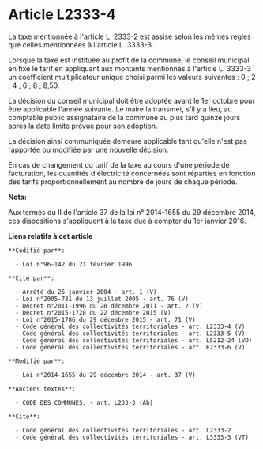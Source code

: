 # Article L2333-4

La taxe mentionnée à l'article L. 2333-2 est assise selon les mêmes règles que celles mentionnées à l'article L. 3333-3. 

Lorsque la taxe est instituée au profit de la commune, le conseil municipal en fixe le tarif en appliquant aux montants
mentionnés à l'article L. 3333-3 un coefficient multiplicateur unique choisi parmi les valeurs suivantes : 0 ; 2 ; 4 ; 6 ;
8 ; 8,50. 

La décision du conseil municipal doit être adoptée avant le 1er octobre pour être applicable l'année suivante. Le maire la
transmet, s'il y a lieu, au comptable public assignataire de la commune au plus tard quinze jours après la date limite prévue
pour son adoption. 

La décision ainsi communiquée demeure applicable tant qu'elle n'est pas rapportée ou modifiée par une nouvelle décision. 

En cas de changement du tarif de la taxe au cours d'une période de facturation, les quantités d'électricité concernées sont
réparties en fonction des tarifs proportionnellement au nombre de jours de chaque période.

**Nota:**

Aux termes du II de l'article 37 de la loi n° 2014-1655 du 29 décembre 2014, ces dispositions s'appliquent à la taxe due à
compter du 1er janvier 2016.

**Liens relatifs à cet article**

	**Codifié par**:

	  - Loi n°96-142 du 21 février 1996

	**Cité par**:

	  - Arrêté du 25 janvier 2004 - art. 1 (V)
	  - Loi n°2005-781 du 13 juillet 2005 - art. 76 (V)
	  - Décret n°2011-1996 du 28 décembre 2011 - art. 2 (V)
	  - Décret n°2015-1728 du 22 décembre 2015 (V)
	  - Loi n°2015-1786 du 29 décembre 2015 - art. 71 (V)
	  - Code général des collectivités territoriales - art. L2333-4 (V)
	  - Code général des collectivités territoriales - art. L2333-5 (V)
	  - Code général des collectivités territoriales - art. L5212-24 (VD)
	  - Code général des collectivités territoriales - art. R2333-6 (V)

	**Modifié par**:

	  - Loi n°2014-1655 du 29 décembre 2014 - art. 37 (V)

	**Anciens textes**:

	  - CODE DES COMMUNES. - art. L233-3 (Ab)

	**Cite**:

	  - Code général des collectivités territoriales - art. L2333-2
	  - Code général des collectivités territoriales - art. L3333-3 (VT)
